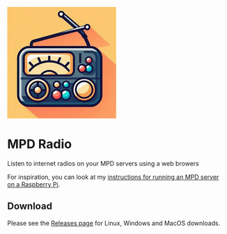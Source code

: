 ![MPD Radio icon](static/Icon.png)
# MPD Radio
Listen to internet radios on your MPD servers using a web browers

For inspiration, you can look at my [instructions for running an MPD server on a Raspberry Pi](https://gist.github.com/r0b0/8606332f68ed4af5f9b3ff37724c605f).

## Download
Please see the [Releases page](https://github.com/r0b0/mpd-radio/releases/) for Linux, Windows and MacOS downloads.
